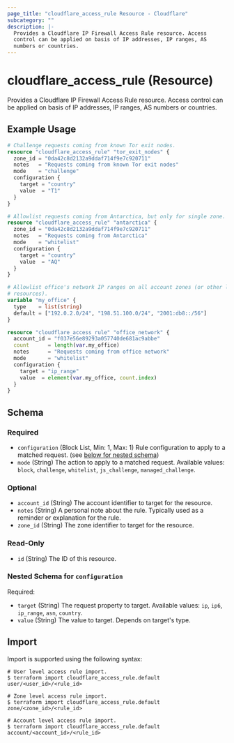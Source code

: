 ```yaml
---
page_title: "cloudflare_access_rule Resource - Cloudflare"
subcategory: ""
description: |-
  Provides a Cloudflare IP Firewall Access Rule resource. Access
  control can be applied on basis of IP addresses, IP ranges, AS
  numbers or countries.
---
```


# cloudflare_access_rule (Resource)

Provides a Cloudflare IP Firewall Access Rule resource. Access
control can be applied on basis of IP addresses, IP ranges, AS
numbers or countries.

## Example Usage

```terraform
# Challenge requests coming from known Tor exit nodes.
resource "cloudflare_access_rule" "tor_exit_nodes" {
  zone_id = "0da42c8d2132a9ddaf714f9e7c920711"
  notes   = "Requests coming from known Tor exit nodes"
  mode    = "challenge"
  configuration {
    target = "country"
    value  = "T1"
  }
}

# Allowlist requests coming from Antarctica, but only for single zone.
resource "cloudflare_access_rule" "antarctica" {
  zone_id = "0da42c8d2132a9ddaf714f9e7c920711"
  notes   = "Requests coming from Antarctica"
  mode    = "whitelist"
  configuration {
    target = "country"
    value  = "AQ"
  }
}

# Allowlist office's network IP ranges on all account zones (or other lists of
# resources).
variable "my_office" {
  type    = list(string)
  default = ["192.0.2.0/24", "198.51.100.0/24", "2001:db8::/56"]
}

resource "cloudflare_access_rule" "office_network" {
  account_id = "f037e56e89293a057740de681ac9abbe"
  count      = length(var.my_office)
  notes      = "Requests coming from office network"
  mode       = "whitelist"
  configuration {
    target = "ip_range"
    value  = element(var.my_office, count.index)
  }
}
```
<!-- schema generated by tfplugindocs -->
## Schema

### Required

- `configuration` (Block List, Min: 1, Max: 1) Rule configuration to apply to a matched request. (see [below for nested schema](#nestedblock--configuration))
- `mode` (String) The action to apply to a matched request. Available values: `block`, `challenge`, `whitelist`, `js_challenge`, `managed_challenge`.

### Optional

- `account_id` (String) The account identifier to target for the resource.
- `notes` (String) A personal note about the rule. Typically used as a reminder or explanation for the rule.
- `zone_id` (String) The zone identifier to target for the resource.

### Read-Only

- `id` (String) The ID of this resource.

<a id="nestedblock--configuration"></a>
### Nested Schema for `configuration`

Required:

- `target` (String) The request property to target. Available values: `ip`, `ip6`, `ip_range`, `asn`, `country`.
- `value` (String) The value to target. Depends on target's type.

## Import

Import is supported using the following syntax:
```shell
# User level access rule import.
$ terraform import cloudflare_access_rule.default user/<user_id>/<rule_id>

# Zone level access rule import.
$ terraform import cloudflare_access_rule.default zone/<zone_id>/<rule_id>

# Account level access rule import.
$ terraform import cloudflare_access_rule.default account/<account_id>/<rule_id>
```
